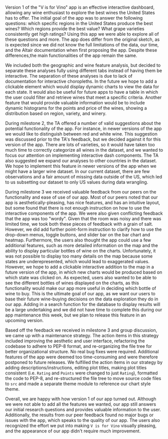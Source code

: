 Version 1 of the "V is for Vino" app is an effective interactive dashboard, allowing any wine enthusiast to explore the best wines the United States has to offer. The initial goal of the app was to answer the following questions: which specific regions in the United States produce the best wines? Which regions provide the best value? What grape varieties consistently get high ratings? Using this app we were able to explore all of these questions and more. The app does differ from the original sketch, as is expected since we did not know the full limitations of the data, our time, and the Altair documentation when first proposing the app. Despite these differences,the main functionalities of the app remain the same.

We included both the geographic and wine feature analysis, but decided to separate these analyses fully using different tabs instead of having them be interactive. The separation of these analyses is due to lack of documentation for interactive choropleths. In the future we hope to add a clickable element which would display dynamic charts to view the data for each state. It would also be useful for future apps to have a table in which the user could filter and retrieve wines that meet a specific criteria. Another feature that would provide valuable information would be to include dynamic histograms for the points and price of the wines, showing a distribution based on region, variety, and winery.

During milestone 2, the TA offered a number of valid suggestions about the potential functionality of the app. For instance, in newer versions of the app we would like to distinguish between red and white wine. This suggestion was discussed prior to the TA's feedback, but we decided against it for this version of the app. There are lots of varieties, so it would have taken too much time to correctly categorize all wines in the dataset, and we wanted to focus our attention on implementing interactive dash components. The TA also suggested we expand our analyses to other countries in the dataset. We hope to implement this feature in newer versions of the app when we might have a larger wine dataset. In our current dataset, there are few observations and a fair amount of missing data outside of the US, which led to us subsetting our dataset to only US values during data wrangling. 

During milestone 3 we received valuable feedback from our peers on the functionality and ease of use of our app. Most of our peers noted that our app is aesthetically-pleasing, has nice features, and has an intuitive layout, but some found that there is not enough instruction on how to use the interactive components of the app. We were also given conflicting feedback that the app was too "wordy". Given that the room was noisy and there was limited time, we took both these pieces of feedback with a grain of salt. However, we did add further point-form instruction to clarify how to use the drop-down menus, toggle buttons, and slider bar on the bar chart and heatmap. Furthermore, the users also thought the app could use a few additional features, such as more detailed information on the map and the ability to display particular bottles of wine on the charts. Unfortunately, it was not possible to display too many details on the map because some states are underepresented, which would lead to exaggerated values. However, we hope to add a clickable interactive addition to the map in a future version of the app, in which new charts would be produced based on which state was clicked on. As expected, users also wanted to be able to see the different bottles of wines displayed on the charts, as this functionality would make our app more useful in deciding which bottle of wine to buy. This is the ultimate goal of our app, as we want our users to base their future wine-buying decisions on the data exploration they do in our app. Adding in a search function for the database to display results will be a large undertaking and we did not have time to complete this during our app maintenance this week, but we plan to release this feature in an upcoming version.

Based off the feedback we received in milestone 3 and group discussion, we came up with a maintenance strategy. The action items in this strategy included improving the aesthetic and user interface, refactoring the codebase to adhere to PEP-8 format, and re-organizing the file tree for better organizational structure. No real bug fixes were required. Additional features of the app were deemed too time-consuming and were therefore postponed to future releases. We fulfilled the action items in our strategy by adding descriptions/instructions, editing plot titles, making plot titles consistent (i.e. `Rating` and `Points` were changed to just `Rating`), formatted the code to PEP-8, and re-structured the file tree to move source code files to `src` and made a separate theme module to reference our chart style theme.

Overall, we are happy with how version 1 of our app turned out. Although we were not able to add all the features we wanted, our app still answers our initial research questions and provides valuable information to the user. Additionally, the results from our peer feedback found no major bugs or issues with the app, which speaks to the quality of our app. The users also recognized the effort we put into making `V is for Vino` visually pleasing, and the appearance of our app didn't require much improvement. 

